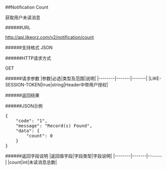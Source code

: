 ##Notification Count获取用户未读消息######URLhttp://api.likeorz.com/v2/notification/count######支持格式JSON######HTTP请求方式GET######请求参数|参数|必选|类型及范围|说明|
|--------|-------|-------|
|LIKE-SESSION-TOKEN|true|string|Header中带用户授权|
######返回结果######JSON示例<pre>{
    "code": "1", 
    "message": "Record(s) Found", 
    "data": {
        "count": 0
    }
}
</pre>######返回字段说明|返回值字段|字段类型|字段说明|
|--------|-------|-------|
|count|int|未读消息总数|